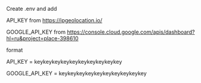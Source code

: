 Create .env and add

API_KEY from https://ipgeolocation.io/

GOOGLE_API_KEY from https://console.cloud.google.com/apis/dashboard?hl=ru&project=place-398610

format

API_KEY = keykeykeykeykeykeykeykeykeykey

GOOGLE_API_KEY = keykeykeykeykeykeykeykeykeykey
